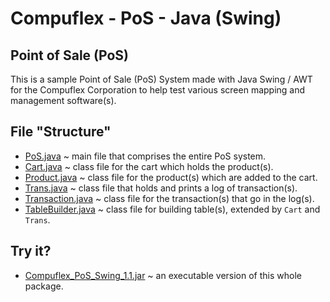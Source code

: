 # Compuflex - PoS - Java (Swing)
## Point of Sale (PoS)
This is a sample Point of Sale (PoS) System made with Java Swing / AWT for the Compuflex Corporation to help test various screen mapping and management software(s).

## File "Structure"
 - [PoS.java](/PoS%20(Java%20-%20Swing)/PoS.java) ~ main file that comprises the entire PoS system.
 - [Cart.java](/PoS%20(Java%20-%20Swing)/Cart.java) ~ class file for the cart which holds the product(s).
 - [Product.java](/PoS%20(Java%20-%20Swing)/Product.java) ~ class file for the product(s) which are added to the cart.
 - [Trans.java](/PoS%20(Java%20-%20Swing)/Trans.java) ~ class file that holds and prints a log of transaction(s).
 - [Transaction.java](/PoS%20(Java%20-%20Swing)/Transaction.java) ~ class file for the transaction(s) that go in the log(s).
 - [TableBuilder.java](/PoS%20(Java%20-%20Swing)/TableBuilder.java) ~ class file for building table(s), extended by `Cart` and `Trans`.

## Try it?
 - [Compuflex_PoS_Swing_1.1.jar](/PoS%20(Java%20-%20Swing)/Compuflex_PoS_Swing_1.1.jar) ~ an executable version of this whole package.
